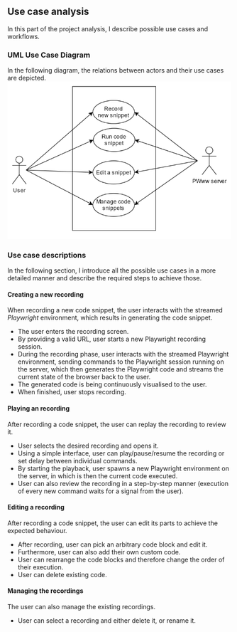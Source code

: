 ## Use case analysis
In this part of the project analysis, I describe possible use cases and workflows.

### UML Use Case Diagram
In the following diagram, the relations between actors and their use cases are depicted.
![UML Use Case Diagram](./umldiagram.png)

### Use case descriptions
In the following section, I introduce all the possible use cases in a more detailed manner and describe the required steps to achieve those. 

#### Creating a new recording
When recording a new code snippet, the user interacts with the streamed *Playwright* environment, which results in generating the code snippet.
- The user enters the recording screen.
- By providing a valid URL, user starts a new Playwright recording session.
- During the recording phase, user interacts with the streamed Playwright environment, sending commands to the Playwright session running on the server, which then generates the Playwright code and streams the current state of the browser back to the user.
- The generated code is being continuously visualised to the user.
- When finished, user stops recording.

#### Playing an recording
After recording a code snippet, the user can replay the recording to review it.
- User selects the desired recording and opens it.
- Using a simple interface, user can play/pause/resume the recording or set delay between individual commands.
- By starting the playback, user spawns a new Playwright environment on the server, in which is then the current code executed.
- User can also review the recording in a step-by-step manner (execution of every new command waits for a signal from the user).

#### Editing a recording
After recording a code snippet, the user can edit its parts to achieve the expected behaviour.
- After recording, user can pick an arbitrary code block and edit it.
- Furthermore, user can also add their own custom code.
- User can rearrange the code blocks and therefore change the order of their execution. 
- User can delete existing code.

#### Managing the recordings
The user can also manage the existing recordings.
- User can select a recording and either delete it, or rename it.
